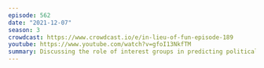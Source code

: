 ```yaml
---
episode: 562
date: "2021-12-07"
season: 3
crowdcast: https://www.crowdcast.io/e/in-lieu-of-fun-episode-189
youtube: https://www.youtube.com/watch?v=gfoI13NkfTM
summary: Discussing the role of interest groups in predicting political results
---
```

